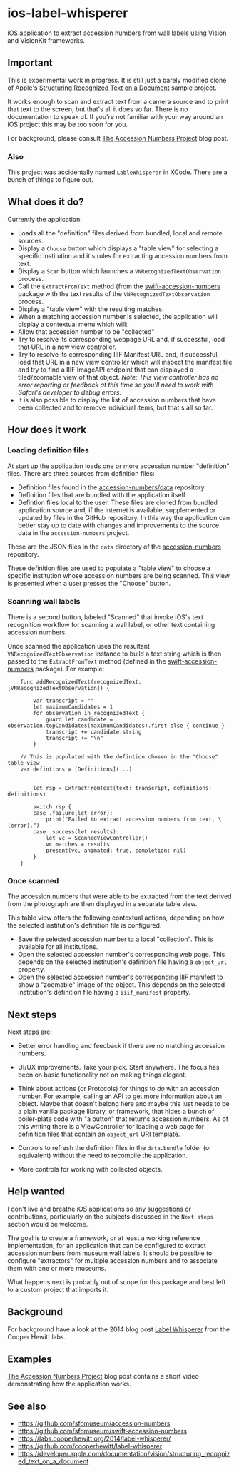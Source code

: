 # ios-label-whisperer

iOS application to extract accession numbers from wall labels using Vision and VisionKit frameworks.

## Important

This is experimental work in progress. It is still just a barely modified clone of Apple's [Structuring Recognized Text on a Document](https://developer.apple.com/documentation/vision/structuring_recognized_text_on_a_document) sample project.

It works enough to scan and extract text from a camera source and to print that text to the screen, but that's all it does so far. There is no documentation to speak of. If you're not familiar with your way around an iOS project this may be too soon for you.

For background, please consult [The Accession Numbers Project](https://millsfield.sfomuseum.org/blog/2021/12/30/accession-numbers/) blog post.

### Also

This project was accidentally named `LableWhisperer` in XCode. There are a bunch of things to figure out.

## What does it do?

Currently the application:

* Loads all the "definition" files derived from bundled, local and remote sources.
* Display a `Choose` button which displays a "table view" for selecting a specific institution and it's rules for extracting accession numbers from text.
* Display a `Scan` button which launches a `VNRecognizedTextObservation` process.
* Call the `ExtractFromText` method (from the [swift-accession-numbers](https://github.com/sfomuseum/accession-numbers) package with the text results of the `VNRecognizedTextObservation` process.
* Display a "table view" with the resulting matches.
* When a matching accession number is selected, the application will display a contextual menu which will:
* Allow that accession number to be "collected"
* Try to resolve its corresponding webpage URL and, if successful, load that URL in a new view controller.
* Try to resolve its corresponding IIIF Manifest URL and, if successful, load that URL in a new view controller which will inspect the manifest file and try to find a IIIF ImageAPI endpoint that can displayed a tiled/zoomable view of that object. _Note: This view controller has no error reporting or feedback at this time so you'll need to work with Safari's developer to debug errors._
* It is also possible to display the list of accession numbers that have been collected and to remove individual items, but that's all so far.

## How does it work

### Loading definition files

At start up the application loads one or more accession number "definition" files. There are three sources from definition files:

* Definition files found in the [accession-numbers/data](https://github.com/sfomuseum/accession-numbers/) repository.
* Definition files that are bundled with the application itself
* Defintion files local to the user. These files are cloned from bundled application source and, if the internet is available, supplemented or updated by files in the GitHub repository. In this way the application can better stay up to date with changes and improvements to the source data in the `accession-numbers` project.

These are the JSON files in the `data` directory of the [accession-numbers](https://github.com/sfomuseum/accession-numbers) repository.

These definition files are used to populate a "table view" to choose a specific institution whose accession numbers are being scanned. This view is presented when a user presses the "Choose" button.

### Scanning wall labels

There is a second button, labeled "Scanned" that invoke iOS's text recognition workflow for scanning a wall label, or other text containing accession numbers.

Once scanned the application uses the resultant `VNRecognizedTextObservation` instance to build a text string which is then passed to the `ExtractFromText` method (defined in the [swift-accession-numbers](https://github.com/sfomuseum/swift-accession-numbers) package). For example: 

```
    func addRecognizedText(recognizedText: [VNRecognizedTextObservation]) {

        var transcript = ""
        let maximumCandidates = 1
        for observation in recognizedText {
            guard let candidate = observation.topCandidates(maximumCandidates).first else { continue }
            transcript += candidate.string
            transcript += "\n"
        }

	// This is populated with the defintion chosen in the "Choose" table view
	var defintions = [Definitions](...)

	
        let rsp = ExtractFromText(text: transcript, definitions: definitions)

        switch rsp {
        case .failure(let error):
            print("Failed to extract accession numbers from text, \(error).")
        case .success(let results):
            let vc = ScannedViewController()
            vc.matches = results
            present(vc, animated: true, completion: nil)
        }
    }
```

### Once scanned

The accession numbers that were able to be extracted from the text derived from the photograph are then displayed in a separate table view.

This table view offers the following contextual actions, depending on how the selected institution's definition file is configured.

* Save the selected accession number to a local "collection". This is available for all institutions.
* Open the selected accession number's corresponding web page. This depends on the selected institution's definition file having a `object_url` property.
* Open the selected accession number's corresponding IIIF manifest to show a "zoomable" image of the object. This depends on the selected institution's definition file having a `iiif_manifest` property.

## Next steps

Next steps are:

* Better error handling and feedback if there are no matching accession numbers.

* UI/UX improvements. Take your pick. Start anywhere. The focus has been on basic functionality not on making things elegant.

* Think about actions (or Protocols) for things to _do_ with an accession number. For example, calling an API to get more information about an object. Maybe that doesn't belong here and maybe this just needs to be a plain vanilla package library, or framework, that hides a bunch of boiler-plate code with "a button" that returns accession numbers. As of this writing there is a ViewController for loading a web page for definition files that contain an `object_url` URI template.

* Controls to refresh the definition files in the `data.bundle` folder (or equivalent) without the need to recompile the application.

* More controls for working with collected objects.

## Help wanted

I don't live and breathe iOS applications so any suggestions or contributions, particularly on the subjects discussed in the `Next steps` section would be welcome.

The goal is to create a framework, or at least a working reference implementation, for an application that can be configured to extract accession numbers from museum wall labels. It should be possible to configure "extractors" for multiple accession numbers and to associate them with one or more museums.

What happens next is probably out of scope for this package and best left to a custom project that imports it.

## Background

For background have a look at the 2014 blog post [Label Whisperer](https://labs.cooperhewitt.org/2014/label-whisperer/) from the Cooper Hewitt labs.

## Examples

[The Accession Numbers Project](https://millsfield.sfomuseum.org/blog/2021/12/30/accession-numbers/) blog post contains a short video demonstrating how the application works.

## See also

* https://github.com/sfomuseum/accession-numbers
* https://github.com/sfomuseum/swift-accession-numbers
* https://labs.cooperhewitt.org/2014/label-whisperer/
* https://github.com/cooperhewitt/label-whisperer
* https://developer.apple.com/documentation/vision/structuring_recognized_text_on_a_document
